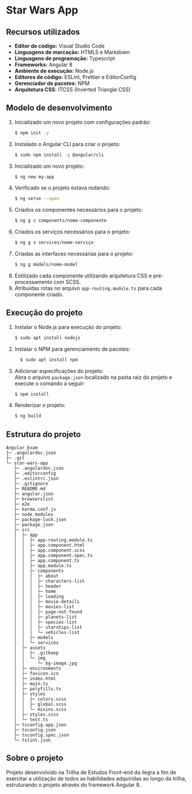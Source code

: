 # Star Wars App

## Recursos utilizados

- **Editor de código:** Visual Studio Code
- **Linguagens de marcação:** HTML5 e Markdown
- **Linguagens de programação:** Typescript
- **Frameworks:** Angular 8
- **Ambiente de execução:** Node.js
- **Editores de código:** ESLint, Prettier e EditorConfig
- **Gerenciador de pacotes:** NPM
- **Arquitetura CSS**: ITCSS (Inverted Triangle CSS)

## Modelo de desenvolvimento

1. Inicializado um novo projeto com configurações padrão:
   ```bash
   $ npm init -y
   ```
2. Instalado o Angular CLI para criar o projeto:
   ```bash
   $ sudo npm install -g @angular/cli
   ```
3. Inicializado um novo projeto:
   ```bash
   $ ng new my-app
   ```
4. Verificado se o projeto estava rodando:
   ```bash
   $ ng serve --open
   ```
5. Criados os componentes necessários para o projeto:
   ```bash
   $ ng g c components/nome-componente
   ```
6. Criados os serviços necessários para o projeto:
   ```bash
   $ ng g s services/nome-serviço
   ```
7. Criadas as interfaces necessárias para o projeto:
   ```bash
   $ ng g models/nome-model
   ```
8. Estilizado cada componente utilizando arquitetura CSS e pré-processamento com SCSS.
9. Atribuidas rotas no arquivo `app-routing.module.ts` para cada componente criado.

## Execução do projeto

1. Instalar o Node.js para execução do projeto:
   ```bash
   $ sudo apt install nodejs
   ```
2. Instalar o NPM para gerenciamento de pacotes:
   ```bash
     $ sudo apt install npm
   ```
3. Adicionar especificações do projeto:  
    Abra o arquivo `package.json` localizado na pasta raíz do projeto e execute o comando a seguir:
   ```bash
   $ npm install
   ```
4. Renderizar o projeto:
   ```bash
   $ ng build
   ```

## Estrutura do projeto

```
Angular_Exam
├─ .angulardoc.json
├─ .git
└─ star-wars-app
   ├─ .angulardoc.json
   ├─ .editorconfig
   ├─ .eslintrc.json
   ├─ .gitignore
   ├─ README.md
   ├─ angular.json
   ├─ browserslist
   ├─ e2e
   ├─ karma.conf.js
   ├─ node_modules
   ├─ package-lock.json
   ├─ package.json
   ├─ src
   │  ├─ app
   │  │  ├─ app-routing.module.ts
   │  │  ├─ app.component.html
   │  │  ├─ app.component.scss
   │  │  ├─ app.component.spec.ts
   │  │  ├─ app.component.ts
   │  │  ├─ app.module.ts
   │  │  ├─ components
   │  │  │  ├─ about
   │  │  │  ├─ characters-list
   │  │  │  ├─ header
   │  │  │  ├─ home
   │  │  │  ├─ loading
   │  │  │  ├─ movie-details
   │  │  │  ├─ movies-list
   │  │  │  ├─ page-not-found
   │  │  │  ├─ planets-list
   │  │  │  ├─ species-list
   │  │  │  ├─ starships-list
   │  │  │  └─ vehicles-list
   │  │  ├─ models
   │  │  └─ services
   │  ├─ assets
   │  │  ├─ .gitkeep
   │  │  └─ img
   │  │     └─ bg-image.jpg
   │  ├─ environments
   │  ├─ favicon.ico
   │  ├─ index.html
   │  ├─ main.ts
   │  ├─ polyfills.ts
   │  ├─ styles
   │  │  ├─ colors.scss
   │  │  ├─ global.scss
   │  │  └─ mixins.scss
   │  ├─ styles.scss
   │  └─ test.ts
   ├─ tsconfig.app.json
   ├─ tsconfig.json
   ├─ tsconfig.spec.json
   └─ tslint.json
```

## Sobre o projeto

Projeto desenvolvido na Trilha de Estudos Front-end da ilegra a fim de exercitar a utilização de todos as habilidades adquiridas ao longo da trilha, estruturando o projeto através do framework Angular 8.

